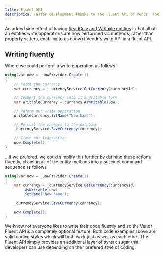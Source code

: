 ```yaml
---
title: Fluent API
description: Faster development thanks to the Fluent API of Vendr, the eCommerce solution for Umbraco v8+
---
```


An added side effect of having [ReadOnly and Writable entities](../readonly-and-wrtiable-entities/) is that all of an entities write opperations are now performed via methods, rather than property setters, enabling to us convert Vendr's write API in a fluent API.

## Writing fluently

Where we could perform a write opperation as follows

````csharp
using(var uow = _uowProvider.Create())
{
    // Fetch the currency
    var currency = _currencyService.GetCurrency(currencyId);

    // Convert the currency into it's Writable form
    var writableCurrency = currency.AsWritable(uow);

    // Peform our write opperation
    writableCurrency.SetName("New Name");

    // Persist the changes to the database
    _currencyService.SaveCurrency(currency);

    // Close our transaction
    uow.Complete();
}

````

...if we prefered, we could simplify this further by defining these actions fluently, chaining all of the entity methods into a succinct command sequence as follows

````csharp
using(var uow = _uowProvider.Create())
{
    var currency = _currencyService.GetCurrency(currencyId)
        .AsWritable(uow)
        .SetName("New Name");

    _currencyService.SaveCurrency(currency);

    uow.Complete();
}

````

<message-box type="info" heading="Fluent API Optional">

We know not everyone likes to write their code fluently and so the Vendr Fluent API is a completely optional feature. Both code examples above are valid coding styles which will both work just as well as each other. The Fluent API simply provides an additional layer of syntax sugar that developers can use depending on their prefered style of coding.

</message-box>